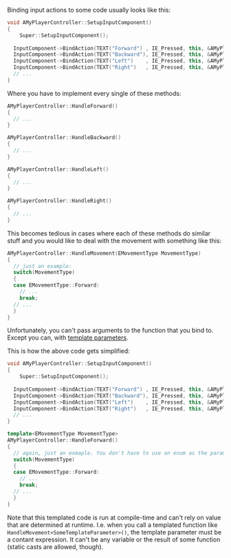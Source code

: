 Binding input actions to some code usually looks like this:

```cpp
void AMyPlayerController::SetupInputComponent()
{
	Super::SetupInputComponent();
	
  InputComponent->BindAction(TEXT("Forward") , IE_Pressed, this, &AMyPlayerController::HandleForward );
  InputComponent->BindAction(TEXT("Backward"), IE_Pressed, this, &AMyPlayerController::HandleBackward);
  InputComponent->BindAction(TEXT("Left")    , IE_Pressed, this, &AMyPlayerController::HandleLeft    );
  InputComponent->BindAction(TEXT("Right")   , IE_Pressed, this, &AMyPlayerController::HandleRight   );
  // ...
}
```

Where you have to implement every single of these methods:

```cpp
AMyPlayerController::HandleForward()
{
  // ...
}

AMyPlayerController::HandleBackward()
{
  // ...
}

AMyPlayerController::HandleLeft()
{
  // ...
}

AMyPlayerController::HandleRight()
{
  // ...
}
```

This becomes tedious in cases where each of these methods do similar stuff and you would like to deal with the movement with something like this:

```cpp
AMyPlayerController::HandleMovement(EMovementType MovementType)
{
  // just an example:
  switch(MovementType)
  {
  case EMovementType::Forward:
    // ...
    break;
  // ...
  }
}
```

Unfortunately, you can't pass arguments to the function that you bind to.
Except you can, with [template parameters]([url](https://en.cppreference.com/w/cpp/language/template_parameters)).

This is how the above code gets simplified:

```cpp
void AMyPlayerController::SetupInputComponent()
{
	Super::SetupInputComponent();
	
  InputComponent->BindAction(TEXT("Forward") , IE_Pressed, this, &AMyPlayerController::HandleMovement<EMovementType::Forward> );
  InputComponent->BindAction(TEXT("Backward"), IE_Pressed, this, &AMyPlayerController::HandleMovement<EMovementType::Backward>);
  InputComponent->BindAction(TEXT("Left")    , IE_Pressed, this, &AMyPlayerController::HandleMovement<EMovementType::Left>    );
  InputComponent->BindAction(TEXT("Right")   , IE_Pressed, this, &AMyPlayerController::HandleMovement<EMovementType::Right>   );
  // ...
}

template<EMovementType MovementType>
AMyPlayerController::HandleForward()
{
  // again, just an exmaple. You don't have to use an enum as the parameter
  switch(MovementType)
  {
  case EMovementType::Forward:
    // ...
    break;
  // ...
  }
}
```

Note that this templated code is run at compile-time and can't rely on value that are determined at runtime.
I.e. when you call a templated function like `HandleMovement<SomeTemplateParameter>()`, the template parameter must be a contant expression.
It can't be any variable or the result of some function (static casts are allowed, though).
